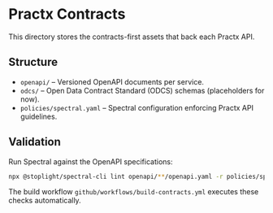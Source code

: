 # Practx Contracts

This directory stores the contracts-first assets that back each Practx API.

## Structure

- `openapi/` – Versioned OpenAPI documents per service.
- `odcs/` – Open Data Contract Standard (ODCS) schemas (placeholders for now).
- `policies/spectral.yaml` – Spectral configuration enforcing Practx API guidelines.

## Validation

Run Spectral against the OpenAPI specifications:

```bash
npx @stoplight/spectral-cli lint openapi/**/openapi.yaml -r policies/spectral.yaml
```

The build workflow `github/workflows/build-contracts.yml` executes these checks automatically.
